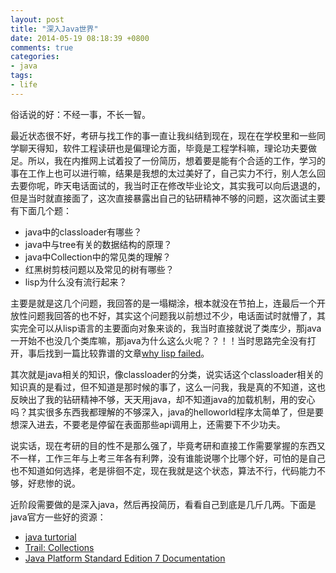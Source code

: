 ```yaml
---
layout: post
title: "深入Java世界"
date: 2014-05-19 08:18:39 +0800
comments: true
categories:
- java
tags:
- life
---
```


俗话说的好：不经一事，不长一智。
<!--more-->
最近状态很不好，考研与找工作的事一直让我纠结到现在，现在在学校里和一些同学聊天得知，软件工程读研也是偏理论方面，毕竟是工程学科嘛，理论功夫要做足。所以，我在内推网上试着投了一份简历，想着要是能有个合适的工作，学习的事在工作上也可以进行嘛，结果是我想的太过美好了，自己实力不行，别人怎么回去要你呢，昨天电话面试的，我当时正在修改毕业论文，其实我可以向后退退的，但是当时就直接面了，这次直接暴露出自己的钻研精神不够的问题，这次面试主要有下面几个题：

* java中的classloader有哪些？
* java中与tree有关的数据结构的原理？
* java中Collection中的常见类的理解？
* 红黑树剪枝问题以及常见的树有哪些？
* lisp为什么没有流行起来？

主要是就是这几个问题，我回答的是一塌糊涂，根本就没在节拍上，连最后一个开放性问题我回答的也不好，其实这个问题我以前想过不少，电话面试时就懵了，其实完全可以从lisp语言的主要面向对象来谈的，我当时直接就说了类库少，那java一开始不也没几个类库嘛，那java为什么这么火呢？？！！当时思路完全没有打开，事后找到一篇比较靠谱的文章[why lisp failed][1]。

其次就是java相关的知识，像classloader的分类，说实话这个classloader相关的知识真的是看过，但不知道是那时候的事了，这么一问我，我是真的不知道，这也反映出了我的钻研精神不够，天天用java，却不知道java的加载机制，用的安心吗？其实很多东西我都理解的不够深入，java的helloworld程序太简单了，但是要想深入进去，不要老是停留在表面那些api调用上，还需要下不少功夫。

说实话，现在考研的目的性不是那么强了，毕竟考研和直接工作需要掌握的东西又不一样，工作三年与上考三年各有利弊，没有谁能说哪个比哪个好，可怕的是自己也不知道如何选择，老是徘徊不定，现在我就是这个状态，算法不行，代码能力不够，好悲惨的说。

近阶段需要做的是深入java，然后再投简历，看看自己到底是几斤几两。下面是java官方一些好的资源：

- [java turtorial][2]
- [Trail: Collections][3]
- [Java Platform Standard Edition 7 Documentation][4]

[1]:http://locklessinc.com/articles/why_lisp_failed/
[2]:http://docs.oracle.com/javase/tutorial/
[3]:http://docs.oracle.com/javase/tutorial/collections/index.html
[4]:http://docs.oracle.com/javase/7/docs/index.html

